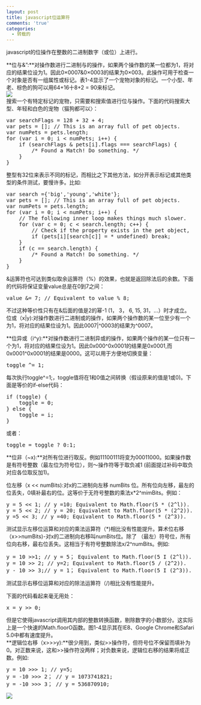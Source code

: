 ```yaml
---
layout: post
title: javascript位运算符
comments: 'true'
categories:
  - 转载的
---
```

javascript的位操作在整数的二进制数字（或位）上进行。

**位与&&#8221;:**对操作数进行二进制与的操作，如果两个操作数的某一位都为1，将对应的结果位设为1。因此0&#215;0007&0&#215;0003的结果为0&#215;003。此操作可用于检查一个对象是否有一组属性或标记。表1-4显示了一个宠物对象的标记。一个小型、年  
老、棕色的狗可以用64+16十8+2 = 90来标记。  
![][1]  
搜索一个有特定标记的宠物，只需要和搜索值进行位与操作。下面的代码搜索大型、年轻和白色的宠物（猫狗都可以〉：

<pre>var searchFlags = 128 + 32 + 4;
var pets = []; // This is an array full of pet objects.
var numPets = pets.length;
for (var i = 0; i &lt; numPets; i++) {
	if (searchFlags &#038; pets[i].flags === searchFlags) {
		/* Found a Match! Do something. */
	}
}
</pre>

整型有32位来表示不同的标记，而相比之下其他方法，如分开表示标记或其他类型的条件测试，要慢许多。比如:

<pre>var search ={'big','young','white'};
var pets = []; // This is an array full of pet objects.
var numPets = pets.length;
for (var i = 0; i &lt; numPets; i++) {
	// The following inner loop makes things much slower.
	for (var c = 0; c &lt; search.length; c++) {
		// Check if the property exists in the pet object,
		if (pets[i][search[c]] = * undefined) break;
	}
	if (c == search.length) {
		/* Found a Match! Do something. */
	}
}
</pre>

&运箅符也可达到类似取余运箅符（%）的效果，也就是返回除法后的余数。下面的代码将保证变量value总是在0到7之间：

<pre>value &#038;= 7; // Equivalent to value % 8;
</pre>

不过这种等价性只有在&后面的值是2的幂-1 (1， 3， 6, 15, 31，...）时才成立。  
位或（x|y):对操作数进行二进制或的操作，如果两个操作数的某一位至少有一个为1，将对应的结果位设为1。因此0 007|^0003的结果为^0007。

**位异或（i^y):**对操作数进行二进制异或的操作，如果两个操作的某一位只有一个为1，将对应的结果位设为1。因此0x000^0x0001的结果是0x0001,而0x0001^0x0001的结果是0 000。这可以用于方便地切换变量：

<pre>toggle ^= 1;
</pre>

每次执行toggle^=1;，toggle值将在1和0值之间转换（假设原来的值是1或0)。下面是等价的if-else代码：

<pre>if (toggle) {
	toggle = 0;
} else {
	toggle = i;
}
</pre>

或者：

<pre>toggle = toggle ? 0:1;
</pre>

**位非（~x):**对所有位进行取反。例如11100111将变为00011000。如果操作数是有符号整数（最左位为符号位），则〜操作符等于取负减1 (前面提过补码中取负对应各位取反加1)。

位左移（x << numBits):对x的二进制向左移 numBits 位。所有位向左移，最左的位丢失，0填补最右的位。这等价于无符号整数的乘法x*2^mimBits。例如：

<pre>y = 5 &lt;&lt; 1; // y =10; Equivalent to Math.floor(5 * (2^l)).
y = 5 &lt;&lt; 2; // y = 20; Equivalent to Math.floor(5 * (2^2)).
y =5 &lt;&lt; 3; // y =40; Equivalent to Math.floor(5 * (2^3)).
</pre>

测试显示左移位运算和对应的乘法运算符（*)相比没有性能提升。算术位右移（x>>numBits)-对x的二进制向右移叫numBits位。除了 （最左）符号位，所有位向右移，最右位丢失。这相当于有符号整数除法x/2^numBits。例如:

<pre>y = 10 >>1; // y = 5； Equivalent to Math.floor(5 I (2^l)).
y = 10 >> 2; // y=2; Equivalent to Math.floor(5 / (2^2)).
y - 10 >> 3;// y = 1； Equivalent to Math.floor(5 I (2^3)).
</pre>

测试显示右移位运算和对应的除法运箅符（/)相比没有性能提升。

下面的代码看起来毫无用处：

<pre>x = y >> 0;
</pre>

但是它使得javascript调用其内部的整数转换函数，剔除数字的小数部分。这实际上是一个快速的Math.floorO函数。图1-4显示其在IE8、Google Chrome和Safari 5.0中都有速度提升。  
**逻辑位右移（x>>>y):**很少用到，类似>>操作符，但符号位不保留而填补为0。对正数来说，这和>>操作符没两样；对负数来说，逻辑位右移的结果将成正数。例如:

<pre>y = 10 >>> 1; // y=5;
y = -10 >>> 2； // y = 1073741821;
y = -10 >>> 3； // y = 536870910;
</pre>

![][2]

 [1]: http://huugle.org/meta/img/20130607100357.png
 [2]: http://huugle.org/meta/img/20130607102021.png